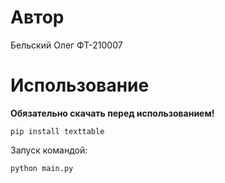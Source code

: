 # Автор

Бельский Олег ФТ-210007

# Использование

**Обязательно скачать перед использованием!**

`pip install texttable`

Запуск командой: 

`python main.py`
